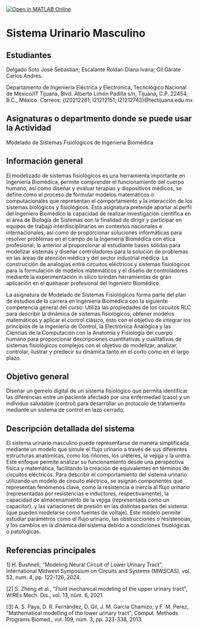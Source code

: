 [![Open in MATLAB Online](https://www.mathworks.com/images/responsive/global/open-in-matlab-online.svg)](https://matlab.mathworks.com/open/github/v1?repo=andreesgill/sistemaurinario-hiperplasiaprostaticabenigna)

# Sistema Urinario Masculino

## Estudiantes
Delgado Soto José Sebastian;
Escalante Roldan Diana Ivana;
Gil Gárate Carlos Andrés. 

Departamento de Ingeniería Eléctrica y Electrónica, Tecnológico Nacional de México/IT Tijuana, Blvd. Alberto Limón Padilla s/n, Tijuana, C.P. 22454, B.C., México. 
Correos: {l20212281; l21212151; l21212743}@tectijuana.edu.mx

## Asignaturas o departmento donde se puede usar la Actividad
Modelado de Sistemas Fisiológicos de Ingeniería Biomédica

## Información general
El modelizado de sistemas fisiológicos es una herramienta importante en Ingeniería Biomédica, permite comprender el funcionamiento del cuerpo humano, así como diseñar y evaluar terapias y dispositivos médicos; se define como el proceso de formular modelos matemáticos o computacionales que representan el comportamiento y la interacción de los sistemas biológicos y fisiológicos. Esta asignatura pretende aportar al perfil del Ingeniero Biomédico la capacidad de realizar investigación científica en el área de Biología de Sistemas con la finalidad de dirigir y participar en equipos de trabajo interdisciplinarios en contextos nacionales e internacionales, así como de proporcionar soluciones informáticas para resolver problemas en el campo de la Ingeniería Biomédica con ética profesional; lo anterior al proporcionar al estudiante bases sólidas para modelizar sistemas y diseñar controladores para la solución de problemas en las áreas de atención médica y del sector industrial médico. La construcción de analogías entre circuitos eléctricos y sistemas fisiológicos para la formulación de modelos matemáticos y el diseño de controladores mediante la experimentación in silico brindan herramientas de gran aplicación en el quehacer profesional del Ingeniero Biomédico.

La asignatura de Modelado de Sistemas Fisiológicos forma parte del plan de estudios de la carrera en Ingeniería Biomédica con la siguiente competencia general del curso: Utiliza las propiedades de los circuitos RLC para describir la dinámica de sistemas fisiológicos, obtener modelos matemáticos y aplicar el control clásico, esto con el objetivo de integrar los principios de la Ingeniería de Control, la Electrónica Analógica y las Ciencias de la Computación con la Anatomía y Fisiología del cuerpo humano para proporcionar descripciones cuantitativas y cualitativas de sistemas fisiológicos complejos con el objetivo de modelizar, analizar, controlar, ilustrar y predecir su dinámica tanto en el corto como en el largo plazo.

## Objetivo general
Diseñar un gemelo digital de un sistema fisiológico que permita identificar las diferencias entre un paciente afectado por una enfermedad (caso) y un individuo saludable (control) para desarrollar un protocolo de tratamiento mediante un sistema de control en lazo cerrado.

## Descripción detallada del sistema
El sistema urinario masculino puede representarse de manera simplificada mediante un modelo que simule el flujo urinario a través de sus diferentes estructuras anatómicas, como los riñones, los uréteres, la vejiga y la uretra. Este enfoque permite analizar su funcionamiento desde una perspectiva física y matemática, facilitando la creación de equivalentes en términos de circuitos eléctricos. Para describir el comportamiento del sistema urinario utilizando un modelo de circuito eléctrico, se asignan componentes que representan fenómenos clave, como la resistencia e inercia al flujo urinario (representadas por resistencias e inductores, respectivamente), la capacidad de almacenamiento de la vejiga (representada como un capacitor), y las variaciones de presión en las distintas partes del sistema (que pueden modelarse como fuentes de voltaje). Este modelo permite estudiar parámetros como el flujo urinario, las obstrucciones o resistencias, y los cambios en la dinámica del sistema debido a condiciones fisiológicas o patológicas.

## Referencias principales
1] H. Bushnell, "Modeling Neural Circuit of Lower Urinary Tract", International Midwest Symposium on Circuits and Systems (MWSCAS), vol. 52, num. 4, pp. 122-126, 2024.

[2] S. Zheng et al., "Fluid mechanical modeling of the upper urinary tract", WIREs Mech. Dis., vol. 13, núm. 6, 2021.

[3] A. S. Paya, D. R. Fernández, D. Gil, J. M. Garcia Chamizo, y F. M. Perez, "Mathematical modelling of the lower urinary tract", Comput. Methods Programs Biomed., vol. 109, núm. 3, pp. 323-338, 2013.

